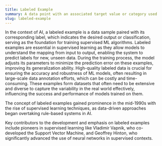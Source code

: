 ```yaml
---
title: Labeled Example  
summary: A data point with an associated target value or category used in supervised ML (Machine Learning) models.
slug: labeled-example
---  
```


In the context of AI, a labeled example is a data sample paired with its corresponding label, which indicates the desired output or classification, serving as the foundation for training supervised ML algorithms. Labeled examples are essential in supervised learning as they allow models to understand the mapping from input to output, enabling the system to predict labels for new, unseen data. During the training process, the model adjusts its parameters to minimize the prediction error on these examples, improving its generalization ability. High-quality labeled data is crucial for ensuring the accuracy and robustness of ML models, often resulting in large-scale data annotation efforts, which can be costly and time-consuming. These examples form datasets that often need to be extensive and diverse to capture the variability in the real world effectively, influencing the success and performance of models trained on them.

The concept of labeled examples gained prominence in the mid-1990s with the rise of supervised learning techniques, as data-driven approaches began overtaking rule-based systems in AI.

Key contributors to the development and emphasis on labeled examples include pioneers in supervised learning like Vladimir Vapnik, who co-developed the Support Vector Machine, and Geoffrey Hinton, who significantly advanced the use of neural networks in supervised contexts.